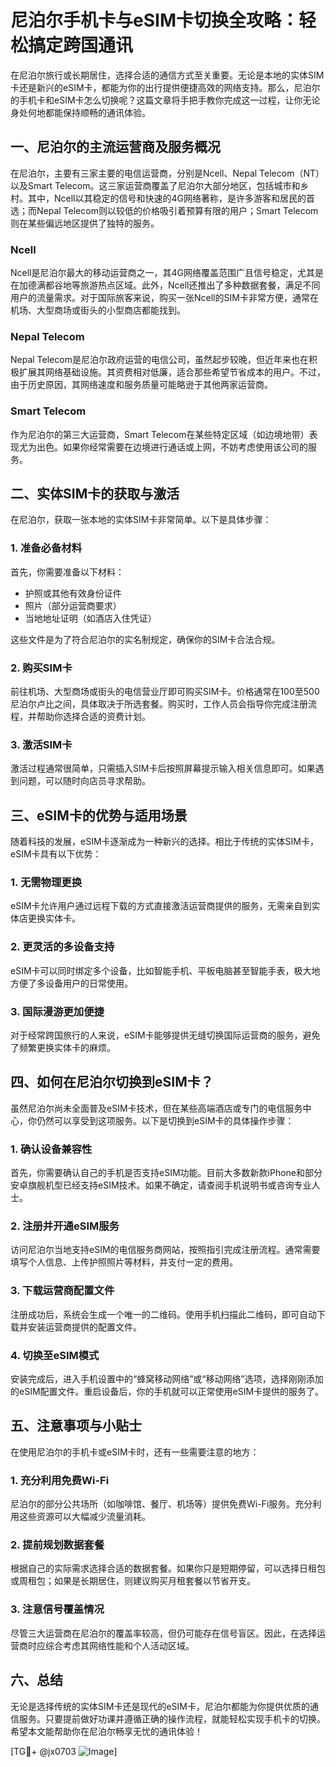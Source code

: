 # 尼泊尔手机卡与eSIM卡切换全攻略：轻松搞定跨国通讯

在尼泊尔旅行或长期居住，选择合适的通信方式至关重要。无论是本地的实体SIM卡还是新兴的eSIM卡，都能为你的出行提供便捷高效的网络支持。那么，尼泊尔的手机卡和eSIM卡怎么切换呢？这篇文章将手把手教你完成这一过程，让你无论身处何地都能保持顺畅的通讯体验。

## 一、尼泊尔的主流运营商及服务概况

在尼泊尔，主要有三家主要的电信运营商，分别是Ncell、Nepal Telecom（NT）以及Smart Telecom。这三家运营商覆盖了尼泊尔大部分地区，包括城市和乡村。其中，Ncell以其稳定的信号和快速的4G网络著称，是许多游客和居民的首选；而Nepal Telecom则以较低的价格吸引着预算有限的用户；Smart Telecom则在某些偏远地区提供了独特的服务。

### Ncell
Ncell是尼泊尔最大的移动运营商之一，其4G网络覆盖范围广且信号稳定，尤其是在加德满都谷地等旅游热点区域。此外，Ncell还推出了多种数据套餐，满足不同用户的流量需求。对于国际旅客来说，购买一张Ncell的SIM卡非常方便，通常在机场、大型商场或街头的小型商店都能找到。

### Nepal Telecom
Nepal Telecom是尼泊尔政府运营的电信公司，虽然起步较晚，但近年来也在积极扩展其网络基础设施。其资费相对低廉，适合那些希望节省成本的用户。不过，由于历史原因，其网络速度和服务质量可能略逊于其他两家运营商。

### Smart Telecom
作为尼泊尔的第三大运营商，Smart Telecom在某些特定区域（如边境地带）表现尤为出色。如果你经常需要在边境进行通话或上网，不妨考虑使用该公司的服务。

## 二、实体SIM卡的获取与激活

在尼泊尔，获取一张本地的实体SIM卡非常简单。以下是具体步骤：

### 1. 准备必备材料
首先，你需要准备以下材料：
- 护照或其他有效身份证件
- 照片（部分运营商要求）
- 当地地址证明（如酒店入住凭证）

这些文件是为了符合尼泊尔的实名制规定，确保你的SIM卡合法合规。

### 2. 购买SIM卡
前往机场、大型商场或街头的电信营业厅即可购买SIM卡。价格通常在100至500尼泊尔卢比之间，具体取决于所选套餐。购买时，工作人员会指导你完成注册流程，并帮助你选择合适的资费计划。

### 3. 激活SIM卡
激活过程通常很简单，只需插入SIM卡后按照屏幕提示输入相关信息即可。如果遇到问题，可以随时向店员寻求帮助。

## 三、eSIM卡的优势与适用场景

随着科技的发展，eSIM卡逐渐成为一种新兴的选择。相比于传统的实体SIM卡，eSIM卡具有以下优势：

### 1. 无需物理更换
eSIM卡允许用户通过远程下载的方式直接激活运营商提供的服务，无需亲自到实体店更换实体卡。

### 2. 更灵活的多设备支持
eSIM卡可以同时绑定多个设备，比如智能手机、平板电脑甚至智能手表，极大地方便了多设备用户的日常使用。

### 3. 国际漫游更加便捷
对于经常跨国旅行的人来说，eSIM卡能够提供无缝切换国际运营商的服务，避免了频繁更换实体卡的麻烦。

## 四、如何在尼泊尔切换到eSIM卡？

虽然尼泊尔尚未全面普及eSIM卡技术，但在某些高端酒店或专门的电信服务中心，你仍然可以享受到这项服务。以下是切换到eSIM卡的具体操作步骤：

### 1. 确认设备兼容性
首先，你需要确认自己的手机是否支持eSIM功能。目前大多数新款iPhone和部分安卓旗舰机型已经支持eSIM技术。如果不确定，请查阅手机说明书或咨询专业人士。

### 2. 注册并开通eSIM服务
访问尼泊尔当地支持eSIM的电信服务商网站，按照指引完成注册流程。通常需要填写个人信息、上传护照照片等材料，并支付一定的费用。

### 3. 下载运营商配置文件
注册成功后，系统会生成一个唯一的二维码。使用手机扫描此二维码，即可自动下载并安装运营商提供的配置文件。

### 4. 切换至eSIM模式
安装完成后，进入手机设置中的“蜂窝移动网络”或“移动网络”选项，选择刚刚添加的eSIM配置文件。重启设备后，你的手机就可以正常使用eSIM卡提供的服务了。

## 五、注意事项与小贴士

在使用尼泊尔的手机卡或eSIM卡时，还有一些需要注意的地方：

### 1. 充分利用免费Wi-Fi
尼泊尔的部分公共场所（如咖啡馆、餐厅、机场等）提供免费Wi-Fi服务。充分利用这些资源可以大幅减少流量消耗。

### 2. 提前规划数据套餐
根据自己的实际需求选择合适的数据套餐。如果你只是短期停留，可以选择日租包或周租包；如果是长期居住，则建议购买月租套餐以节省开支。

### 3. 注意信号覆盖情况
尽管三大运营商在尼泊尔的覆盖率较高，但仍可能存在信号盲区。因此，在选择运营商时应综合考虑其网络性能和个人活动区域。

## 六、总结

无论是选择传统的实体SIM卡还是现代的eSIM卡，尼泊尔都能为你提供优质的通信服务。只要提前做好功课并遵循正确的操作流程，就能轻松实现手机卡的切换。希望本文能帮助你在尼泊尔畅享无忧的通讯体验！

[TG💪+ @jx0703 ![Image](https://github.com/user-attachments/assets/dbca1d08-cadb-493c-b0ec-ad6f7a83f270)]